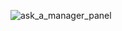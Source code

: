 ![ask_a_manager_panel](https://user-images.githubusercontent.com/79040885/122459617-08438f00-cfa9-11eb-8566-74f47b26ec13.png)
